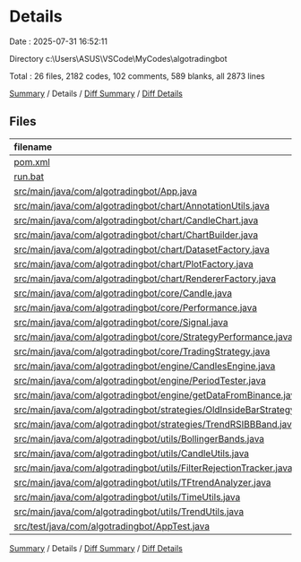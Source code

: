 # Details

Date : 2025-07-31 16:52:11

Directory c:\\Users\\ASUS\\VSCode\\MyCodes\\algotradingbot

Total : 26 files,  2182 codes, 102 comments, 589 blanks, all 2873 lines

[Summary](results.md) / Details / [Diff Summary](diff.md) / [Diff Details](diff-details.md)

## Files
| filename | language | code | comment | blank | total |
| :--- | :--- | ---: | ---: | ---: | ---: |
| [pom.xml](/pom.xml) | XML | 87 | 2 | 15 | 104 |
| [run.bat](/run.bat) | Batch | 3 | 0 | 1 | 4 |
| [src/main/java/com/algotradingbot/App.java](/src/main/java/com/algotradingbot/App.java) | Java | 9 | 3 | 5 | 17 |
| [src/main/java/com/algotradingbot/chart/AnnotationUtils.java](/src/main/java/com/algotradingbot/chart/AnnotationUtils.java) | Java | 122 | 21 | 34 | 177 |
| [src/main/java/com/algotradingbot/chart/CandleChart.java](/src/main/java/com/algotradingbot/chart/CandleChart.java) | Java | 166 | 2 | 38 | 206 |
| [src/main/java/com/algotradingbot/chart/ChartBuilder.java](/src/main/java/com/algotradingbot/chart/ChartBuilder.java) | Java | 67 | 1 | 26 | 94 |
| [src/main/java/com/algotradingbot/chart/DatasetFactory.java](/src/main/java/com/algotradingbot/chart/DatasetFactory.java) | Java | 138 | 0 | 20 | 158 |
| [src/main/java/com/algotradingbot/chart/PlotFactory.java](/src/main/java/com/algotradingbot/chart/PlotFactory.java) | Java | 130 | 4 | 33 | 167 |
| [src/main/java/com/algotradingbot/chart/RendererFactory.java](/src/main/java/com/algotradingbot/chart/RendererFactory.java) | Java | 38 | 0 | 9 | 47 |
| [src/main/java/com/algotradingbot/core/Candle.java](/src/main/java/com/algotradingbot/core/Candle.java) | Java | 61 | 0 | 17 | 78 |
| [src/main/java/com/algotradingbot/core/Performance.java](/src/main/java/com/algotradingbot/core/Performance.java) | Java | 36 | 2 | 10 | 48 |
| [src/main/java/com/algotradingbot/core/Signal.java](/src/main/java/com/algotradingbot/core/Signal.java) | Java | 85 | 3 | 20 | 108 |
| [src/main/java/com/algotradingbot/core/StrategyPerformance.java](/src/main/java/com/algotradingbot/core/StrategyPerformance.java) | Java | 37 | 0 | 12 | 49 |
| [src/main/java/com/algotradingbot/core/TradingStrategy.java](/src/main/java/com/algotradingbot/core/TradingStrategy.java) | Java | 81 | 5 | 25 | 111 |
| [src/main/java/com/algotradingbot/engine/CandlesEngine.java](/src/main/java/com/algotradingbot/engine/CandlesEngine.java) | Java | 77 | 1 | 17 | 95 |
| [src/main/java/com/algotradingbot/engine/PeriodTester.java](/src/main/java/com/algotradingbot/engine/PeriodTester.java) | Java | 129 | 14 | 40 | 183 |
| [src/main/java/com/algotradingbot/engine/getDataFromBinance.java](/src/main/java/com/algotradingbot/engine/getDataFromBinance.java) | Java | 66 | 1 | 20 | 87 |
| [src/main/java/com/algotradingbot/strategies/OldInsideBarStrategy.java](/src/main/java/com/algotradingbot/strategies/OldInsideBarStrategy.java) | Java | 57 | 0 | 19 | 76 |
| [src/main/java/com/algotradingbot/strategies/TrendRSIBBBand.java](/src/main/java/com/algotradingbot/strategies/TrendRSIBBBand.java) | Java | 156 | 10 | 48 | 214 |
| [src/main/java/com/algotradingbot/utils/BollingerBands.java](/src/main/java/com/algotradingbot/utils/BollingerBands.java) | Java | 11 | 0 | 4 | 15 |
| [src/main/java/com/algotradingbot/utils/CandleUtils.java](/src/main/java/com/algotradingbot/utils/CandleUtils.java) | Java | 159 | 11 | 45 | 215 |
| [src/main/java/com/algotradingbot/utils/FilterRejectionTracker.java](/src/main/java/com/algotradingbot/utils/FilterRejectionTracker.java) | Java | 85 | 7 | 20 | 112 |
| [src/main/java/com/algotradingbot/utils/TFtrendAnalyzer.java](/src/main/java/com/algotradingbot/utils/TFtrendAnalyzer.java) | Java | 47 | 0 | 14 | 61 |
| [src/main/java/com/algotradingbot/utils/TimeUtils.java](/src/main/java/com/algotradingbot/utils/TimeUtils.java) | Java | 28 | 0 | 11 | 39 |
| [src/main/java/com/algotradingbot/utils/TrendUtils.java](/src/main/java/com/algotradingbot/utils/TrendUtils.java) | Java | 296 | 9 | 82 | 387 |
| [src/test/java/com/algotradingbot/AppTest.java](/src/test/java/com/algotradingbot/AppTest.java) | Java | 11 | 6 | 4 | 21 |

[Summary](results.md) / Details / [Diff Summary](diff.md) / [Diff Details](diff-details.md)